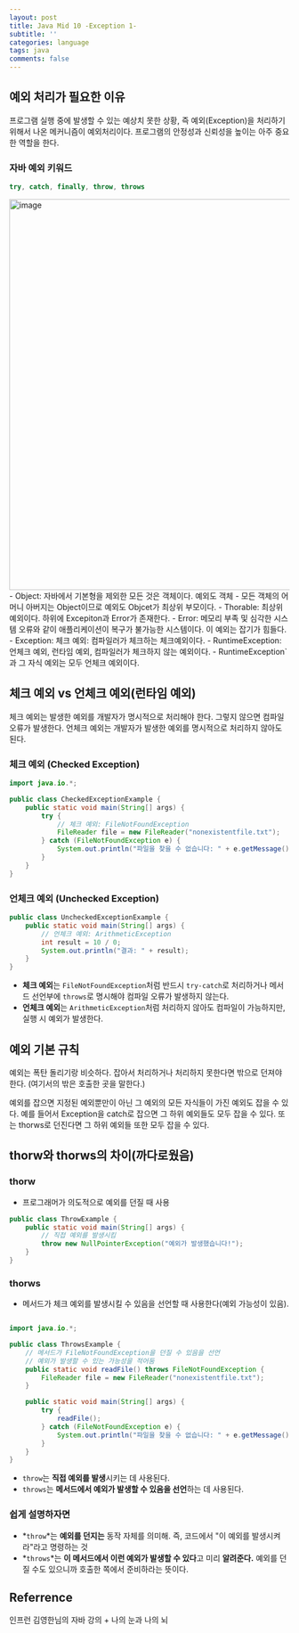 ```yaml
---
layout: post
title: Java Mid 10 -Exception 1-
subtitle: ''
categories: language
tags: java
comments: false
---
```


## 예외 처리가 필요한 이유

프로그램 실행 중에 발생할 수 있는 예상치 못한 상황, 즉 예외(Exception)을 처리하기 위해서 나온 메커니즘이 예외처리이다. 프로그램의 안정성과 신뢰성을 높이는 아주 중요한 역할을 한다.

### 자바 예외 키워드

```java
try, catch, finally, throw, throws
```
<img width="702" alt="image" src="https://github.com/user-attachments/assets/d86c5a4a-2159-4521-9680-6601c02f1d8b">
- Object: 자바에서 기본형을 제외한 모든 것은 객체이다. 예외도 객체
    - 모든 객체의 어머니 아버지는 Object이므로 예외도 Objcet가 최상위 부모이다.
- Thorable: 최상위 예외이다. 하위에 Excepiton과 Error가 존재한다.
- Error: 메모리 부족 및 심각한 시스템 오류와 같이 애플리케이션이 복구가 불가능한 시스템이다. 이 예외는 잡기가 힘들다.
- Exception: 체크 예외: 컴파일러가 체크하는 체크예외이다.
- RuntimeException: 언체크 예외, 런타임 예외, 컴파일러가 체크하지 않는 예외이다.
    - RuntimeException` 과 그 자식 예외는 모두 언체크 예외이다.

## 체크 예외 vs 언체크 예외(런타임 예외)

체크 예외는 발생한 예외를 개발자가 명시적으로 처리해야 한다. 그렇지 않으면 컴파일 오류가 발생한다. 언체크 예외는 개발자가 발생한 예외를 명시적으로 처리하지 않아도 된다.

### 체크 예외 (Checked Exception)

```java
import java.io.*;

public class CheckedExceptionExample {
    public static void main(String[] args) {
        try {
            // 체크 예외: FileNotFoundException
            FileReader file = new FileReader("nonexistentfile.txt");
        } catch (FileNotFoundException e) {
            System.out.println("파일을 찾을 수 없습니다: " + e.getMessage());
        }
    }
}

```

### 언체크 예외 (Unchecked Exception)

```java
public class UncheckedExceptionExample {
    public static void main(String[] args) {
        // 언체크 예외: ArithmeticException
        int result = 10 / 0;
        System.out.println("결과: " + result);
    }
}

```

- **체크 예외**는 `FileNotFoundException`처럼 반드시 `try-catch`로 처리하거나 메서드 선언부에 `throws`로 명시해야 컴파일 오류가 발생하지 않는다.
- **언체크 예외**는 `ArithmeticException`처럼 처리하지 않아도 컴파일이 가능하지만, 실행 시 예외가 발생한다.

## 예외 기본 규칙

예외는 폭탄 돌리기랑 비슷하다. 잡아서 처리하거나 처리하지 못한다면 밖으로 던져야 한다. (여기서의 밖은 호출한 곳을 말한다.)

예외를 잡으면 지정된 예외뿐만이 아닌 그 예외의 모든 자식들이 가진 예외도 잡을 수 있다. 예를 들어서 Exception을 catch로 잡으면 그 하위 예외들도 모두 잡을 수 있다. 또는 thorws로 던진다면 그 하위 예외들 또한 모두 잡을 수 있다.

## thorw와 thorws의 차이(까다로웠음)

### thorw

- 프로그래머가 의도적으로 예외를 던질 때 사용

```java
public class ThrowExample {
    public static void main(String[] args) {
        // 직접 예외를 발생시킴
        throw new NullPointerException("예외가 발생했습니다!");
    }
}
```

### thorws

- 메서드가 체크 예외를 발생시킬 수 있음을 선언할 때 사용한다(예외 가능성이 있음).

```java

import java.io.*;

public class ThrowsExample {
    // 메서드가 FileNotFoundException을 던질 수 있음을 선언
    // 예외가 발생할 수 있는 가능성을 적어둠
    public static void readFile() throws FileNotFoundException {
        FileReader file = new FileReader("nonexistentfile.txt");
    }

    public static void main(String[] args) {
        try {
            readFile();
        } catch (FileNotFoundException e) {
            System.out.println("파일을 찾을 수 없습니다: " + e.getMessage());
        }
    }
}

```

- `throw`는 **직접 예외를 발생**시키는 데 사용된다.
- `throws`는 **메서드에서 예외가 발생할 수 있음을 선언**하는 데 사용된다.

### 쉽게 설명하자면

- *`throw`*는 **예외를 던지는** 동작 자체를 의미해. 즉, 코드에서 "이 예외를 발생시켜라"라고 명령하는 것
- *`throws`*는 **이 메서드에서 이런 예외가 발생할 수 있다**고 미리 **알려준다.** 예외를 던질 수도 있으니까 호출한 쪽에서 준비하라는 뜻이다.

## Referrence

인프런 김영한님의 자바 강의 + 나의 눈과 나의 뇌
